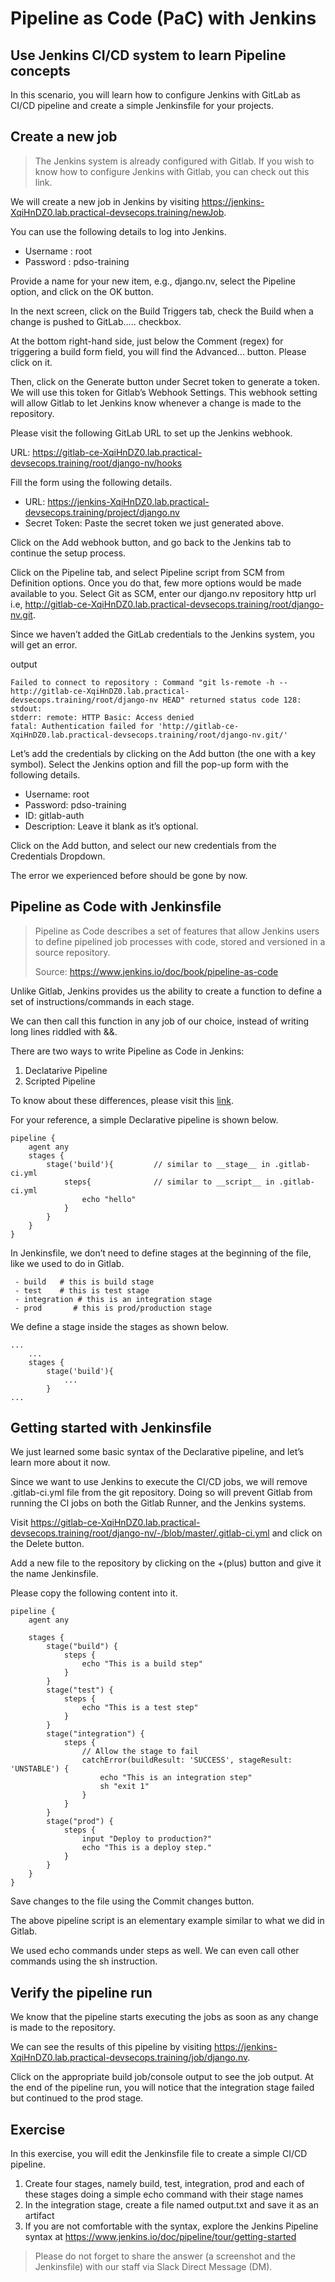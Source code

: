 Pipeline as Code (PaC) with Jenkins
===================

Use Jenkins CI/CD system to learn Pipeline concepts
------------------------------------------------

In this scenario, you will learn how to configure Jenkins with GitLab as CI/CD pipeline and create a simple Jenkinsfile for your projects.

Create a new job
-----------

> The Jenkins system is already configured with Gitlab. If you wish to know how to configure Jenkins with Gitlab, you can check out this link.

We will create a new job in Jenkins by visiting https://jenkins-XqiHnDZ0.lab.practical-devsecops.training/newJob.

You can use the following details to log into Jenkins.

- Username : root
- Password : pdso-training

Provide a name for your new item, e.g., django.nv, select the Pipeline option, and click on the OK button.

In the next screen, click on the Build Triggers tab, check the Build when a change is pushed to GitLab..... checkbox.

At the bottom right-hand side, just below the Comment (regex) for triggering a build form field, you will find the Advanced… button. Please click on it.

Then, click on the Generate button under Secret token to generate a token. We will use this token for Gitlab’s Webhook Settings. This webhook setting will allow Gitlab to let Jenkins know whenever a change is made to the repository.

Please visit the following GitLab URL to set up the Jenkins webhook.

URL: https://gitlab-ce-XqiHnDZ0.lab.practical-devsecops.training/root/django-nv/hooks

Fill the form using the following details.

- URL: 	https://jenkins-XqiHnDZ0.lab.practical-devsecops.training/project/django.nv
- Secret Token: 	Paste the secret token we just generated above.

Click on the Add webhook button, and go back to the Jenkins tab to continue the setup process.

Click on the Pipeline tab, and select Pipeline script from SCM from Definition options. Once you do that, few more options would be made available to you. Select Git as SCM, enter our django.nv repository http url i.e, http://gitlab-ce-XqiHnDZ0.lab.practical-devsecops.training/root/django-nv.git.

Since we haven’t added the GitLab credentials to the Jenkins system, you will get an error.

output
```
Failed to connect to repository : Command "git ls-remote -h -- http://gitlab-ce-XqiHnDZ0.lab.practical-devsecops.training/root/django-nv HEAD" returned status code 128:
stdout:
stderr: remote: HTTP Basic: Access denied
fatal: Authentication failed for 'http://gitlab-ce-XqiHnDZ0.lab.practical-devsecops.training/root/django-nv.git/'
```

Let’s add the credentials by clicking on the Add button (the one with a key symbol). Select the Jenkins option and fill the pop-up form with the following details.

- Username: 	root
- Password: 	pdso-training
- ID: 	gitlab-auth
- Description: 	Leave it blank as it’s optional.

Click on the Add button, and select our new credentials from the Credentials Dropdown.

The error we experienced before should be gone by now.

Pipeline as Code with Jenkinsfile
-----------

> Pipeline as Code describes a set of features that allow Jenkins users to define pipelined job processes with code, stored and versioned in a source repository.
> 
> Source: https://www.jenkins.io/doc/book/pipeline-as-code

Unlike Gitlab, Jenkins provides us the ability to create a function to define a set of instructions/commands in each stage.

We can then call this function in any job of our choice, instead of writing long lines riddled with &&.

There are two ways to write Pipeline as Code in Jenkins:

1. Declatarive Pipeline
2. Scripted Pipeline

To know about these differences, please visit this [link](https://www.jenkins.io/doc/book/pipeline/#declarative-versus-scripted-pipeline-syntax).

For your reference, a simple Declarative pipeline is shown below.

```
pipeline {
    agent any
    stages {
        stage('build'){         // similar to __stage__ in .gitlab-ci.yml
            steps{              // similar to __script__ in .gitlab-ci.yml
                echo "hello"
            }
        }
    }
}
```
In Jenkinsfile, we don’t need to define stages at the beginning of the file, like we used to do in Gitlab.

```
 - build   # this is build stage
 - test    # this is test stage
 - integration # this is an integration stage
 - prod       # this is prod/production stage
```

We define a stage inside the stages as shown below.

```
...
    ...
    stages {
        stage('build'){
            ...
        }
...
```

Getting started with Jenkinsfile
-----------

We just learned some basic syntax of the Declarative pipeline, and let’s learn more about it now.

Since we want to use Jenkins to execute the CI/CD jobs, we will remove .gitlab-ci.yml file from the git repository. Doing so will prevent Gitlab from running the CI jobs on both the Gitlab Runner, and the Jenkins systems.

Visit https://gitlab-ce-XqiHnDZ0.lab.practical-devsecops.training/root/django-nv/-/blob/master/.gitlab-ci.yml and click on the Delete button.

Add a new file to the repository by clicking on the +(plus) button and give it the name Jenkinsfile.

Please copy the following content into it.

```
pipeline {
    agent any

    stages {
        stage("build") {
            steps {
                echo "This is a build step"
            }
        }
        stage("test") {
            steps {
                echo "This is a test step"
            }
        }
        stage("integration") {
            steps {
                // Allow the stage to fail
                catchError(buildResult: 'SUCCESS', stageResult: 'UNSTABLE') {
                    echo "This is an integration step"
                    sh "exit 1"
                }
            }
        }
        stage("prod") {
            steps {
                input "Deploy to production?"
                echo "This is a deploy step."
            }
        }
    }
}
```

Save changes to the file using the Commit changes button.

The above pipeline script is an elementary example similar to what we did in Gitlab.

We used echo commands under steps as well. We can even call other commands using the sh instruction.

Verify the pipeline run
-----------

We know that the pipeline starts executing the jobs as soon as any change is made to the repository.

We can see the results of this pipeline by visiting https://jenkins-XqiHnDZ0.lab.practical-devsecops.training/job/django.nv.

Click on the appropriate build job/console output to see the job output. At the end of the pipeline run, you will notice that the integration stage failed but continued to the prod stage.

Exercise
-----------

In this exercise, you will edit the Jenkinsfile file to create a simple CI/CD pipeline.

1. Create four stages, namely build, test, integration, prod and each of these stages doing a simple echo command with their stage names
2. In the integration stage, create a file named output.txt and save it as an artifact
3. If you are not comfortable with the syntax, explore the Jenkins Pipeline syntax at https://www.jenkins.io/doc/pipeline/tour/getting-started

> Please do not forget to share the answer (a screenshot and the Jenkinsfile) with our staff via Slack Direct Message (DM).


